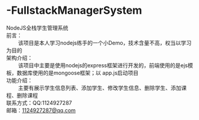 # -FullstackManagerSystem
NodeJS全栈学生管理系统<br>
前言：<br>
&nbsp;&nbsp;&nbsp;&nbsp;&nbsp;&nbsp;&nbsp;&nbsp;该项目是本人学习nodejs练手的一个小Demo，技术含量不高，权当以学习为目的<br>
架构介绍：<br>
&nbsp;&nbsp;&nbsp;&nbsp;&nbsp;&nbsp;&nbsp;&nbsp;该项目中主要是使用nodejs的express框架进行开发的，前端使用的是ejs模板，数据库使用的是mongoose框架；以
app.js启动项目<br>
功能介绍：<br>
&nbsp;&nbsp;&nbsp;&nbsp;&nbsp;&nbsp;&nbsp;&nbsp;主要有展示学生信息列表、添加学生、修改学生信息、删除学生、添加课程、删除课程<br>
联系方式：QQ:1124927287 <br>
邮箱：1124927287@qq.com
